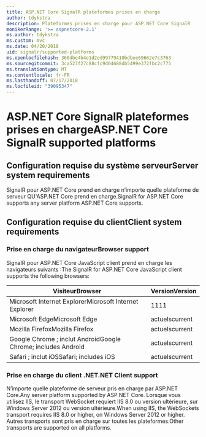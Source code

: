 ```yaml
---
title: ASP.NET Core SignalR plateformes prises en charge
author: tdykstra
description: Plateformes prises en charge pour ASP.NET Core SignalR
monikerRange: '>= aspnetcore-2.1'
ms.author: tdykstra
ms.custom: mvc
ms.date: 04/20/2018
uid: signalr/supported-platforms
ms.openlocfilehash: 360dbe4b4e1d2ed99779410bdbee69662e7c3763
ms.sourcegitcommit: 3ca527f27c88cfc9d04688db5499e372fbc2c775
ms.translationtype: MT
ms.contentlocale: fr-FR
ms.lasthandoff: 07/17/2018
ms.locfileid: "39095347"
---
```

# <a name="aspnet-core-signalr-supported-platforms"></a><span data-ttu-id="6f1a1-103">ASP.NET Core SignalR plateformes prises en charge</span><span class="sxs-lookup"><span data-stu-id="6f1a1-103">ASP.NET Core SignalR supported platforms</span></span>

## <a name="server-system-requirements"></a><span data-ttu-id="6f1a1-104">Configuration requise du système serveur</span><span class="sxs-lookup"><span data-stu-id="6f1a1-104">Server system requirements</span></span>

<span data-ttu-id="6f1a1-105">SignalR pour ASP.NET Core prend en charge n’importe quelle plateforme de serveur QU'ASP.NET Core prend en charge.</span><span class="sxs-lookup"><span data-stu-id="6f1a1-105">SignalR for ASP.NET Core supports any server platform ASP.NET Core supports.</span></span>

## <a name="client-system-requirements"></a><span data-ttu-id="6f1a1-106">Configuration requise du client</span><span class="sxs-lookup"><span data-stu-id="6f1a1-106">Client system requirements</span></span>

### <a name="browser-support"></a><span data-ttu-id="6f1a1-107">Prise en charge du navigateur</span><span class="sxs-lookup"><span data-stu-id="6f1a1-107">Browser support</span></span>

<span data-ttu-id="6f1a1-108">SignalR pour ASP.NET Core JavaScript client prend en charge les navigateurs suivants :</span><span class="sxs-lookup"><span data-stu-id="6f1a1-108">The SignalR for ASP.NET Core JavaScript client supports the following browsers:</span></span>

| <span data-ttu-id="6f1a1-109">Visiteur</span><span class="sxs-lookup"><span data-stu-id="6f1a1-109">Browser</span></span> | <span data-ttu-id="6f1a1-110">Version</span><span class="sxs-lookup"><span data-stu-id="6f1a1-110">Version</span></span> |
| ------- | ------- |
| <span data-ttu-id="6f1a1-111">Microsoft Internet Explorer</span><span class="sxs-lookup"><span data-stu-id="6f1a1-111">Microsoft Internet Explorer</span></span> | <span data-ttu-id="6f1a1-112">11</span><span class="sxs-lookup"><span data-stu-id="6f1a1-112">11</span></span> |
| <span data-ttu-id="6f1a1-113">Microsoft Edge</span><span class="sxs-lookup"><span data-stu-id="6f1a1-113">Microsoft Edge</span></span> | <span data-ttu-id="6f1a1-114">actuels</span><span class="sxs-lookup"><span data-stu-id="6f1a1-114">current</span></span> |
| <span data-ttu-id="6f1a1-115">Mozilla Firefox</span><span class="sxs-lookup"><span data-stu-id="6f1a1-115">Mozilla Firefox</span></span> | <span data-ttu-id="6f1a1-116">actuels</span><span class="sxs-lookup"><span data-stu-id="6f1a1-116">current</span></span> |
| <span data-ttu-id="6f1a1-117">Google Chrome ; inclut Android</span><span class="sxs-lookup"><span data-stu-id="6f1a1-117">Google Chrome; includes Android</span></span> | <span data-ttu-id="6f1a1-118">actuels</span><span class="sxs-lookup"><span data-stu-id="6f1a1-118">current</span></span> |
| <span data-ttu-id="6f1a1-119">Safari ; inclut iOS</span><span class="sxs-lookup"><span data-stu-id="6f1a1-119">Safari; includes iOS</span></span> | <span data-ttu-id="6f1a1-120">actuels</span><span class="sxs-lookup"><span data-stu-id="6f1a1-120">current</span></span> |
 
### <a name="net-client-support"></a><span data-ttu-id="6f1a1-121">Prise en charge du client .NET</span><span class="sxs-lookup"><span data-stu-id="6f1a1-121">.NET Client support</span></span>

<span data-ttu-id="6f1a1-122">N’importe quelle plateforme de serveur pris en charge par ASP.NET Core.</span><span class="sxs-lookup"><span data-stu-id="6f1a1-122">Any server platform supported by ASP.NET Core.</span></span> <span data-ttu-id="6f1a1-123">Lorsque vous utilisez IIS, le transport WebSocket requiert IIS 8.0 ou version ultérieure, sur Windows Server 2012 ou version ultérieure.</span><span class="sxs-lookup"><span data-stu-id="6f1a1-123">When using IIS, the WebSockets transport requires IIS 8.0 or higher, on Windows Server 2012 or higher.</span></span> <span data-ttu-id="6f1a1-124">Autres transports sont pris en charge sur toutes les plateformes.</span><span class="sxs-lookup"><span data-stu-id="6f1a1-124">Other transports are supported on all platforms.</span></span>
